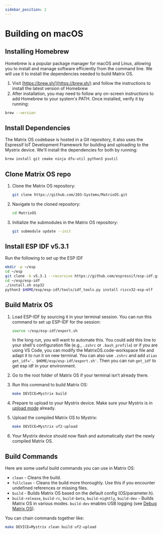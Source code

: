 ```yaml
---
sidebar_position: 2
---
```


# Building on macOS

## Installing Homebrew
Homebrew is a popular package manager for macOS and Linux, allowing you to install and manage software efficiently from the command line. We will use it to install the dependencies needed to build Matrix OS.

1. Visit [https://brew.sh/](https://brew.sh/) and follow the instructions to install the latest version of Homebrew
2. After installation, you may need to follow any on-screen instructions to add Homebrew to your system's PATH. Once installed, verify it by running:

```bash
brew --version
```

## Install Dependencies
The Matrix OS codebase is hosted in a Git repository, it also uses the Espressif IoT Development Framework for building and uploading to the Mystrix device. We'll install the dependencies for both by running:

```bash
brew install git cmake ninja dfu-util python3 psutil
```

## Clone Matrix OS repo
1. Clone the Matrix OS repository:
   ```bash
   git clone https://github.com/203-Systems/MatrixOS.git
   ```

2. Navigate to the cloned repository:
   ```bash
   cd MatrixOS
   ```

3. Initialize the submodules in the Matrix OS repository:
   ```bash
   git submodule update --init
   ```

## Install ESP IDF v5.3.1
Run the following to set up the ESP IDF
```bash
mkdir -p ~/esp
cd ~/esp
git clone -b v5.3.1 --recursive https://github.com/espressif/esp-idf.git
cd ~/esp/esp-idf
./install.sh esp32
python3 $HOME/esp/esp-idf/tools/idf_tools.py install riscv32-esp-elf
```

## Build Matrix OS
1. Load ESP-IDF by sourcing it in your terminal session. You can run this command to set up ESP-IDF for the session:
   ```bash
   source ~/esp/esp-idf/export.sh
   ```

   In the long run, you will want to automate this. You could add this line to your shell's configuration file (e.g., `.zshrc` or `.bash_profile`) or if you are using VS Code, you can modify the MatrixOS.code-workspace file and adapt it to run it on new terminal. You can also use `.zshrc` and add `alias get_idf='. $HOME/esp/esp-idf/export.sh'`. Then you can run `get_idf` to get esp idf in your environment.

2. Go to the root folder of Matrix OS if your terminal isn’t already there.
3. Run this command to build Matrix OS:
   ```bash
   make DEVICE=Mystrix build
   ```
4. Prepare to upload to your Mystrix device. Make sure your Mystrix is in [upload mode](/docs/Mystrix/MystrixSpecific/UpdateMatrixOS#enter-os-update-mode) already.
5. Upload the compiled Matrix OS to Mystrix:
   ```bash
   make DEVICE=Mystrix uf2-upload
   ```
6. Your Mystrix device should now flash and automatically start the newly compiled Matrix OS.

## Build Commands

Here are some useful build commands you can use in Matrix OS:

- `clean` - Cleans the build.
- `fullclean` - Cleans the build more thoroughly. Use this if you encounter undefined references or missing files.
- `build` - Builds Matrix OS based on the default config (OS/parameter.h).
- `build-release`, `build-rc`, `build-beta`, `build-nightly`, `build-dev` - Builds Matrix OS in various modes. `build-dev` enables USB logging (see [Debug Matrix OS](/docs/Developer/DebugMatrixOS/DebugMatrixOSCpp)).

You can chain commands together like:
```bash
make DEVICE=Mystrix clean build uf2-upload
```
